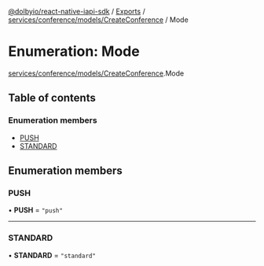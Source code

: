 [@dolbyio/react-native-iapi-sdk](../README.md) / [Exports](../modules.md) / [services/conference/models/CreateConference](../modules/services_conference_models_CreateConference.md) / Mode

# Enumeration: Mode

[services/conference/models/CreateConference](../modules/services_conference_models_CreateConference.md).Mode

## Table of contents

### Enumeration members

- [PUSH](services_conference_models_CreateConference.Mode.md#push)
- [STANDARD](services_conference_models_CreateConference.Mode.md#standard)

## Enumeration members

### PUSH

• **PUSH** = `"push"`

___

### STANDARD

• **STANDARD** = `"standard"`
